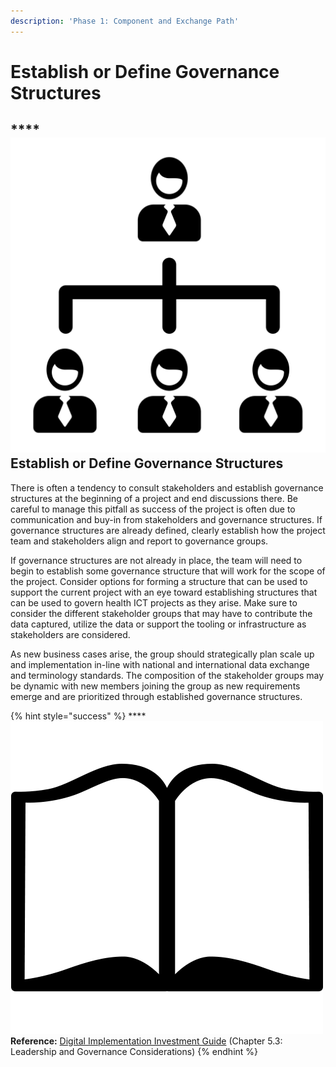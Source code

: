 ```yaml
---
description: 'Phase 1: Component and Exchange Path'
---
```


# Establish or Define Governance Structures

## \*\*\*\*![](../../.gitbook/assets/company.svg) **Establish or Define Governance Structures**

There is often a tendency to consult stakeholders and establish governance structures at the beginning of a project and end discussions there.  Be careful to manage this pitfall as success of the project is often due to communication and buy-in from stakeholders and governance structures. If governance structures are already defined, clearly establish how the project team and stakeholders align and report to governance groups.  

If governance structures are not already in place, the team will need to begin to establish some governance structure that will work for the scope of the project. Consider options for forming a structure that can be used to support the current project with an eye toward establishing structures that can be used to govern health ICT projects as they arise.   Make sure to consider the different stakeholder groups that may have to contribute the data captured, utilize the data or support the tooling or infrastructure as stakeholders are considered. 

As new business cases arise, the group should strategically plan scale up and implementation in-line with national and international data exchange and terminology standards.  The composition of the stakeholder groups  may be dynamic with new members joining the group as new requirements emerge and are prioritized through established governance structures.  

{% hint style="success" %}
\*\*\*\*![](../../.gitbook/assets/book.png) **Reference:** [Digital Implementation Investment Guide](https://www.who.int/publications/i/item/9789240010567) \(Chapter 5.3: Leadership and Governance Considerations\) 
{% endhint %}

